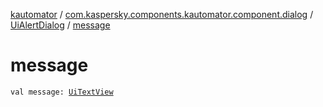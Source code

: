[kautomator](../../index.md) / [com.kaspersky.components.kautomator.component.dialog](../index.md) / [UiAlertDialog](index.md) / [message](./message.md)

# message

`val message: `[`UiTextView`](../../com.kaspersky.components.kautomator.component.text/-ui-text-view/index.md)